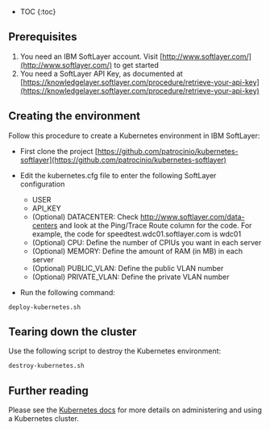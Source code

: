 ---
---

* TOC
{:toc}

## Prerequisites

1. You need an IBM SoftLayer account. Visit [http://www.softlayer.com/](http://www.softlayer.com/) to get started
2. You need a SoftLayer API Key, as documented at [https://knowledgelayer.softlayer.com/procedure/retrieve-your-api-key](https://knowledgelayer.softlayer.com/procedure/retrieve-your-api-key)


## Creating the environment

Follow this procedure to create a Kubernetes environment in IBM SoftLayer:

* First clone the project [https://github.com/patrocinio/kubernetes-softlayer](https://github.com/patrocinio/kubernetes-softlayer)

* Edit the kubernetes.cfg file to enter the following SoftLayer configuration

    - USER
    - API_KEY
    - (Optional) DATACENTER: Check http://www.softlayer.com/data-centers and look at the Ping/Trace Route column for the code. For example, the code for speedtest.wdc01.softlayer.com is wdc01
    - (Optional) CPU: Define the number of CPIUs you want in each server
    - (Optional) MEMORY: Define the amount of RAM (in MB) in each server
    - (Optional) PUBLIC_VLAN: Define the public VLAN number
    - (Optional) PRIVATE_VLAN: Define the private VLAN number

* Run the following command: 


```shell
deploy-kubernetes.sh
````

## Tearing down the cluster

Use the following script to destroy the Kubernetes environment:

```shell
destroy-kubernetes.sh
```

## Further reading

Please see the [Kubernetes docs](/docs/) for more details on administering
and using a Kubernetes cluster.